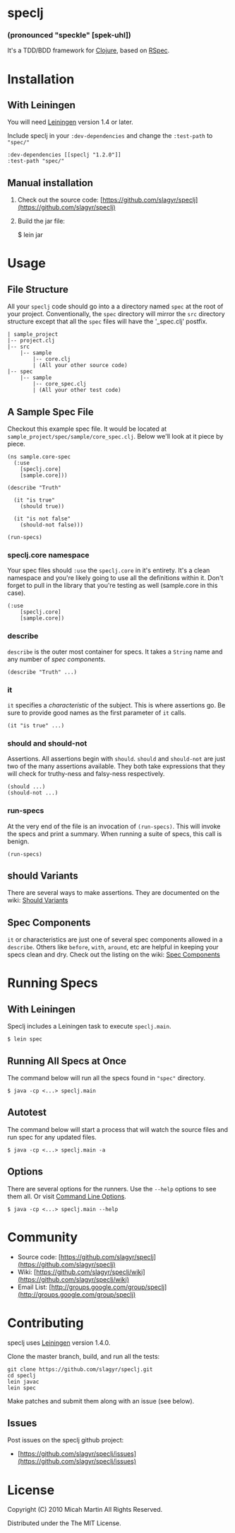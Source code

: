 # speclj #
### (pronounced "speckle" [spek-uhl]) ###
It's a TDD/BDD framework for [Clojure](http://clojure.org/), based on [RSpec](http://rspec.info/).

# Installation

## With Leiningen
You will need [Leiningen](https://github.com/technomancy/leiningen) version 1.4 or later.

Include speclj in your `:dev-dependencies` and change the `:test-path` to `"spec/"`

	:dev-dependencies [[speclj "1.2.0"]]
	:test-path "spec/"
	
## Manual installation	

1. Check out the source code: [https://github.com/slagyr/speclj](https://github.com/slagyr/speclj)
2. Build the jar file:

	$ lein jar

# Usage

## File Structure
All your `speclj` code should go into a a directory named `spec` at the root of your project.  Conventionally, the `spec` directory will mirror the `src` directory structure except that all the `spec` files will have the '_spec.clj' postfix.  

	| sample_project
	|-- project.clj
	|-- src
	    |-- sample
	        |-- core.clj
	        | (All your other source code)
	|-- spec
	    |-- sample
	        |-- core_spec.clj
	       	| (All your other test code)
	
		
## A Sample Spec File
Checkout this example spec file. It would be located at `sample_project/spec/sample/core_spec.clj`.  Below we'll look at it piece by piece.

	(ns sample.core-spec
	  (:use 
		[speclj.core]
		[sample.core]))

	(describe "Truth"

	  (it "is true"
	    (should true))

	  (it "is not false"
	    (should-not false)))

	(run-specs)

### speclj.core namespace
Your spec files should `:use` the `speclj.core` in it's entirety.  It's a clean namespace and you're likely going to use all the definitions within it.  Don't forget to pull in the library that you're testing as well (sample.core in this case).

	(:use 
		[speclj.core]
		[sample.core])

### describe
`describe` is the outer most container for specs.  It takes a `String` name and any number of _spec components_.

	(describe "Truth" ...)

### it
`it` specifies a _characteristic_ of the subject.  This is where assertions go.  Be sure to provide good names as the first parameter of `it` calls.

	(it "is true" ...)
	
### should and should-not
Assertions.  All assertions begin with `should`.  `should` and `should-not` are just two of the many assertions available.  They both take expressions that they will check for truthy-ness and falsy-ness respectively.

	(should ...)
	(should-not ...)
	
### run-specs
At the very end of the file is an invocation of `(run-specs)`.  This will invoke the specs and print a summary.  When running a suite of specs, this call is benign.
	
	(run-specs)
	
## should Variants	
There are several ways to make assertions.  They are documented on the wiki: [Should Variants](https://github.com/slagyr/speclj/wiki/Should-variants)

## Spec Components
`it` or characteristics are just one of several spec components allowed in a `describe`.  Others like `before`, `with`, `around`, etc are helpful in keeping your specs clean and dry.  Check out the listing on the wiki: [Spec Components](https://github.com/slagyr/speclj/wiki/Spec-components)
	
# Running Specs

## With Leiningen
Speclj includes a Leiningen task to execute `speclj.main`.

    $ lein spec

## Running All Specs at Once
The command below will run all the specs found in `"spec"` directory.

	$ java -cp <...> speclj.main
	
## Autotest
The command below will start a process that will watch the source files and run spec for any updated files.

	$ java -cp <...> speclj.main -a
	
## Options
There are several options for the runners.  Use the `--help` options to see them all.  Or visit [Command Line Options](https://github.com/slagyr/speclj/wiki/Command-Line-Options).

	$ java -cp <...> speclj.main --help
	
# Community

* Source code: [https://github.com/slagyr/speclj](https://github.com/slagyr/speclj)
* Wiki: [https://github.com/slagyr/speclj/wiki](https://github.com/slagyr/speclj/wiki)
* Email List: [http://groups.google.com/group/speclj](http://groups.google.com/group/speclj)

# Contributing
speclj uses [Leiningen](https://github.com/technomancy/leiningen) version 1.4.0.

Clone the master branch, build, and run all the tests: 

	git clone https://github.com/slagyr/speclj.git
	cd speclj
	lein javac
	lein spec

Make patches and submit them along with an issue (see below).

## Issues
Post issues on the speclj github project:

* [https://github.com/slagyr/speclj/issues](https://github.com/slagyr/speclj/issues)

# License 
Copyright (C) 2010 Micah Martin All Rights Reserved.

Distributed under the The MIT License.
